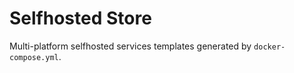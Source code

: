 # Selfhosted Store

Multi-platform selfhosted services templates generated by `docker-compose.yml`.
